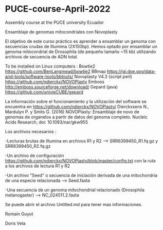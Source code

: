 # PUCE-course-April-2022
Assembly course at the PUCE university Ecuador

Ensamblaje de genomas mitocondriales con Novoplasty

El objetivo de este curso práctico es aprender a ensamblar un genoma con secuencias crudas de Illumima (2X150bp). Hemos optado por ensamblar un genoma mitocondrial de Drosophila (de pequeño tamaño ~15 kb) utilizando archivos de secuencia de ADN total. 

To be installed on Linux computers : 
Bowtie2 https://github.com/BenLangmead/bowtie2 
BBmap https://jgi.doe.gov/data-and-tools/software-tools/bbtools/ 
Novoplasty V4.3 (script perl) https://github.com/ndierckx/NOVOPlasty 
Emboss http://emboss.sourceforge.net/download/ 
Gepard (java) https://github.com/univieCUBE/gepard

La información sobre el funcionamiento y la utilización del software se encuentra en https://github.com/ndierckx/NOVOPlasty/ Dierckxsens N., Mardulyn P. y Smits G. (2016) NOVOPlasty: Ensamblaje de novo de genomas de organelos a partir de datos del genoma completo. Nucleic Acids Research, doi: 10.1093/nar/gkw955

Los archivos necesarios :

-Lecturas brutas de Illumina en archivos R1 y R2 --> SRR6399450_R1.fq.gz y SRR6399450_R2.fq.gz

-Un archivo de configuración https://github.com/ndierckx/NOVOPlasty/blob/master/config.txt con la ruta a los archivos de lectura R1 y R2

-Un archivo "Seed" o secuencia de iniciación derivada de una mitochondria de una especie relacionada --> Seed.fasta

-Una secuencia de un genoma mitochondrial relacionado (Drosophila melanogaster) -->  NC_024511.2.fasta


Se puede abrir el archivo Untitled.md para tener mas informaciones.

Romain Guyot

Doris Vela
